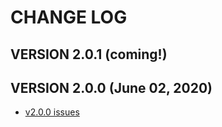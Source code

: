 # CHANGE LOG

## VERSION 2.0.1 (coming!)

## VERSION 2.0.0 (June 02, 2020)
* [v2.0.0 issues](https://github.com/LaSalleSoftware/ls-library-pkg/milestone/1?closed=1)


